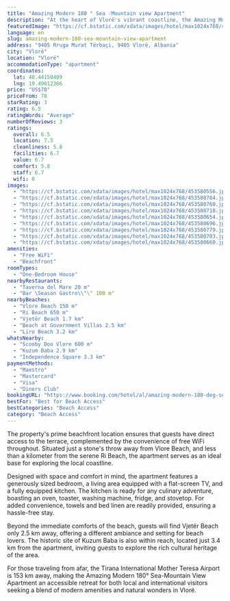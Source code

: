 ```yaml
---
title: "Amazing Modern 180 ° Sea -Mountain view Apartment"
description: "At the heart of Vlorë's vibrant coastline, the Amazing Modern 180° Sea-Mountain View Apartment stands as a testament to contemporary living with breathtaking views."
featuredImage: "https://cf.bstatic.com/xdata/images/hotel/max1024x768/453580556.jpg?k=fc1f74639094bb599f4ccc7a9d8b522f502e9e18bde52ec1e642747271cba05e&o=&hp=1"
language: en
slug: amazing-modern-180-sea-mountain-view-apartment
address: "9405 Rruga Murat Tërbaçi, 9405 Vlorë, Albania"
city: "Vlorë"
location: "Vlorë"
accommodationType: "apartment"
coordinates:
  lat: 40.44150409
  lng: 19.49612366
price: "US$78"
priceFrom: 78
starRating: 3
rating: 6.5
ratingWords: "Average"
numberOfReviews: 3
ratings:
  overall: 6.5
  location: 7.5
  cleanliness: 5.8
  facilities: 6.7
  value: 6.7
  comfort: 5.8
  staff: 6.7
  wifi: 0
images:
  - "https://cf.bstatic.com/xdata/images/hotel/max1024x768/453580556.jpg?k=fc1f74639094bb599f4ccc7a9d8b522f502e9e18bde52ec1e642747271cba05e&o=&hp=1"
  - "https://cf.bstatic.com/xdata/images/hotel/max1024x768/453580784.jpg?k=1fe8617a514b8b99a4c9d1984d2fc2dbb37f321b751268a3d8c296b3f5d003c8&o=&hp=1"
  - "https://cf.bstatic.com/xdata/images/hotel/max1024x768/453580760.jpg?k=ac374e261b3af83957840516c7ec70a5b56d6ee6c7051a79b4efe511e9a74c4b&o=&hp=1"
  - "https://cf.bstatic.com/xdata/images/hotel/max1024x768/453580718.jpg?k=96575c8c4b39e2f6aeb21c905120b92e610d60aa068940c5489d04e07dde1671&o=&hp=1"
  - "https://cf.bstatic.com/xdata/images/hotel/max1024x768/453580654.jpg?k=cd60011d8a6c9366e4f138299c5c1b851e19aacbdaef3f3afbde72ba4fec9ba8&o=&hp=1"
  - "https://cf.bstatic.com/xdata/images/hotel/max1024x768/453580696.jpg?k=bcee3e832de729e58dee7ad8774744a9a0f22f193b5841e90c78a68eed9cb338&o=&hp=1"
  - "https://cf.bstatic.com/xdata/images/hotel/max1024x768/453580779.jpg?k=a75c190731daa83fc2b28b619f5423f372016b36c52c0ea09247eaadbbea825f&o=&hp=1"
  - "https://cf.bstatic.com/xdata/images/hotel/max1024x768/453580703.jpg?k=62d16be6f29bb3ce4fc54e610782b673a576a483215d26cad20a4d25c17c7e9d&o=&hp=1"
  - "https://cf.bstatic.com/xdata/images/hotel/max1024x768/453580660.jpg?k=a4c16f86ba74df30927e35bca29fd16e880d35ad5af3762dff0252d8b29e35af&o=&hp=1"
amenities:
  - "Free WiFi"
  - "Beachfront"
roomTypes:
  - "One-Bedroom House"
nearbyRestaurants:
  - "Taverna del Mare 20 m"
  - "Bar \Season Gastro\\"\" 100 m"
nearbyBeaches:
  - "Vlore Beach 150 m"
  - "Ri Beach 650 m"
  - "Vjetër Beach 1.7 km"
  - "Beach at Government Villas 2.5 km"
  - "Liro Beach 3.2 km"
whatsNearby:
  - "Scooby Doo Vlore 600 m"
  - "Kuzum Baba 2.9 km"
  - "Independence Square 3.3 km"
paymentMethods:
  - "Maestro"
  - "Mastercard"
  - "Visa"
  - "Diners Club"
bookingURL: "https://www.booking.com/hotel/al/amazing-modern-180-deg-sea-mountain-view-apartment.en-gb.html?aid=8035640"
bestFor: "Best for Beach Access"
bestCategories: "Beach Access"
category: "Beach Access"
---
```


The property's prime beachfront location ensures that guests have direct access to the terrace, complemented by the convenience of free WiFi throughout. Situated just a stone's throw away from Vlore Beach, and less than a kilometer from the serene Ri Beach, the apartment serves as an ideal base for exploring the local coastline.

Designed with space and comfort in mind, the apartment features a generously sized bedroom, a living area equipped with a flat-screen TV, and a fully equipped kitchen. The kitchen is ready for any culinary adventure, boasting an oven, toaster, washing machine, fridge, and stovetop. For added convenience, towels and bed linen are readily provided, ensuring a hassle-free stay.

Beyond the immediate comforts of the beach, guests will find Vjetër Beach only 2.5 km away, offering a different ambiance and setting for beach lovers. The historic site of Kuzum Baba is also within reach, located just 3.4 km from the apartment, inviting guests to explore the rich cultural heritage of the area.

For those traveling from afar, the Tirana International Mother Teresa Airport is 153 km away, making the Amazing Modern 180° Sea-Mountain View Apartment an accessible retreat for both local and international visitors seeking a blend of modern amenities and natural wonders in Vlorë.